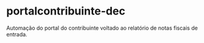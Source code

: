 # portalcontribuinte-dec
Automação do portal do contribuinte voltado ao relatório de notas fiscais de entrada.
